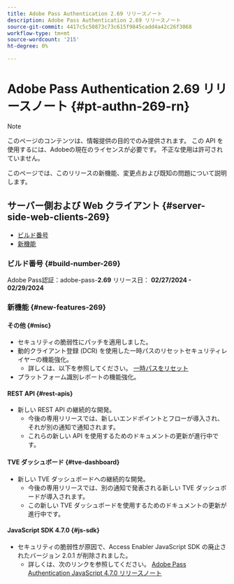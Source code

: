 ```yaml
---
title: Adobe Pass Authentication 2.69 リリースノート
description: Adobe Pass Authentication 2.69 リリースノート
source-git-commit: 4417c5c50873c73c615f9845cadd4a42c26f3068
workflow-type: tm+mt
source-wordcount: '215'
ht-degree: 0%

---
```


# Adobe Pass Authentication 2.69 リリースノート {#pt-authn-269-rn}

>[!NOTE]
>
>このページのコンテンツは、情報提供の目的でのみ提供されます。 この API を使用するには、Adobeの現在のライセンスが必要です。 不正な使用は許可されていません。

このページでは、このリリースの新機能、変更点および既知の問題について説明します。

## サーバー側および Web クライアント {#server-side-web-clients-269}

* [ビルド番号](#build-number-269)
* [新機能](#new-features-269)

### ビルド番号 {#build-number-269}

Adobe Pass認証：adobe-pass-**2.69**
リリース日： **02/27/2024 - 02/29/2024**

### 新機能 {#new-features-269}

#### その他 {#misc}

* セキュリティの脆弱性にパッチを適用しました。
* 動的クライアント登録 (DCR) を使用した一時パスのリセットセキュリティレイヤーの機能強化。
   * 詳しくは、以下を参照してください。 [一時パスをリセット](reset-temp-pass.md)
* プラットフォーム識別レポートの機能強化。

#### REST API {#rest-apis}

* 新しい REST API の継続的な開発。
   * 今後の専用リリースでは、新しいエンドポイントとフローが導入され、それが別の通知で通知されます。
   * これらの新しい API を使用するためのドキュメントの更新が進行中です。

#### TVE ダッシュボード {#tve-dashboard}

* 新しい TVE ダッシュボードへの継続的な開発。
   * 今後の専用リリースでは、別の通知で発表される新しい TVE ダッシュボードが導入されます。
   * この新しい TVE ダッシュボードを使用するためのドキュメントの更新が進行中です。

#### JavaScript SDK 4.7.0 {#js-sdk}

* セキュリティの脆弱性が原因で、Access Enabler JavaScript SDK の廃止されたバージョン 2.0.1 が削除されました。
   * 詳しくは、次のリンクを参照してください。 [Adobe Pass Authentication JavaScript 4.7.0 リリースノート](authn-rn-javascript-470.md)
